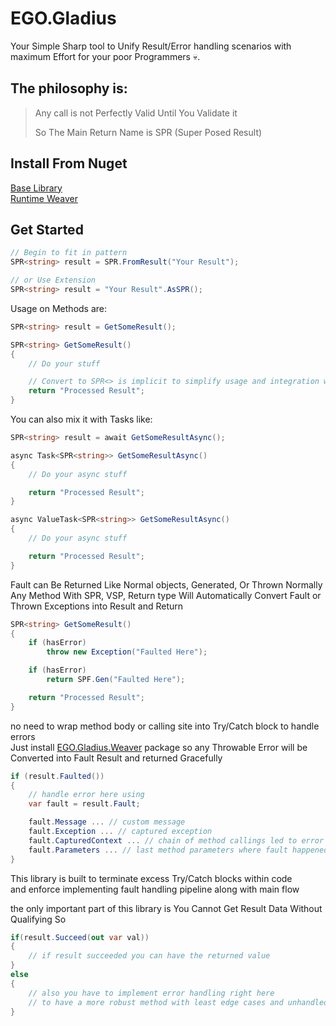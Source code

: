 # EGO.Gladius
Your Simple Sharp tool to Unify Result/Error handling scenarios with maximum Effort for your poor Programmers 💀.

## The philosophy is:
> Any call is not Perfectly Valid Until You Validate it
> 
> So The Main Return Name is SPR (Super Posed Result)


## Install From Nuget

[Base Library](https://www.nuget.org/packages/EGO.Gladius/) <br>
[Runtime Weaver](https://www.nuget.org/packages/EGO.Gladius.Weaver/)


## Get Started
```csharp
// Begin to fit in pattern
SPR<string> result = SPR.FromResult("Your Result");

// or Use Extension
SPR<string> result = "Your Result".AsSPR();
```

Usage on Methods are:
```csharp
SPR<string> result = GetSomeResult();

SPR<string> GetSomeResult()
{
	// Do your stuff

	// Convert to SPR<> is implicit to simplify usage and integration with Codebases
	return "Processed Result";
}
```

You can also mix it with Tasks like:
```csharp
SPR<string> result = await GetSomeResultAsync();

async Task<SPR<string>> GetSomeResultAsync()
{
	// Do your async stuff

	return "Processed Result";
}

async ValueTask<SPR<string>> GetSomeResultAsync()
{
	// Do your async stuff

	return "Processed Result";
}
```

Fault can Be Returned Like Normal objects, Generated, Or Thrown Normally <br>
Any Method With SPR, VSP, Return type Will Automatically Convert Fault or Thrown Exceptions into Result and Return
```csharp
SPR<string> GetSomeResult()
{
    if (hasError)
        throw new Exception("Faulted Here");

    if (hasError)
        return SPF.Gen("Faulted Here");

    return "Processed Result";
}
```

no need to wrap method body or calling site into Try/Catch block to handle errors <br>
Just install [EGO.Gladius.Weaver](https://www.nuget.org/packages/EGO.Gladius/) package so any Throwable Error will be Converted into Fault Result and returned Gracefully
```csharp
if (result.Faulted())
{
    // handle error here using
    var fault = result.Fault;

	fault.Message ... // custom message
	fault.Exception ... // captured exception
	fault.CapturedContext ... // chain of method callings led to error
	fault.Parameters ... // last method parameters where fault happened
}
```

This library is built to terminate excess Try/Catch blocks within code <br>
and enforce implementing fault handling pipeline along with main flow

the only important part of this library is You Cannot Get Result Data Without Qualifying
So 
```csharp
if(result.Succeed(out var val))
{
    // if result succeeded you can have the returned value
}
else
{
    // also you have to implement error handling right here
    // to have a more robust method with least edge cases and unhandled errors/branches
}
```
